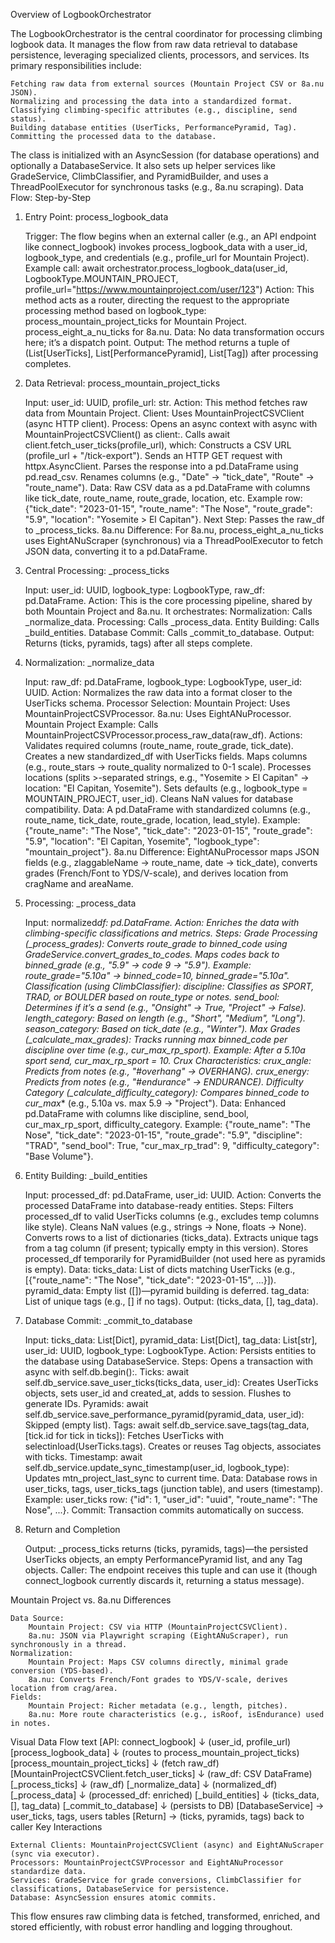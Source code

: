 Overview of LogbookOrchestrator

The LogbookOrchestrator is the central coordinator for processing climbing logbook data. It manages the flow from raw data retrieval to database persistence, leveraging specialized clients, processors, and services. Its primary responsibilities include:

    Fetching raw data from external sources (Mountain Project CSV or 8a.nu JSON).
    Normalizing and processing the data into a standardized format.
    Classifying climbing-specific attributes (e.g., discipline, send status).
    Building database entities (UserTicks, PerformancePyramid, Tag).
    Committing the processed data to the database.

The class is initialized with an AsyncSession (for database operations) and optionally a DatabaseService. It also sets up helper services like GradeService, ClimbClassifier, and PyramidBuilder, and uses a ThreadPoolExecutor for synchronous tasks (e.g., 8a.nu scraping).
Data Flow: Step-by-Step

1. Entry Point: process_logbook_data

   Trigger: The flow begins when an external caller (e.g., an API endpoint like connect_logbook) invokes process_logbook_data with a user_id, logbook_type, and credentials (e.g., profile_url for Mountain Project).
   Example call: await orchestrator.process_logbook_data(user_id, LogbookType.MOUNTAIN_PROJECT, profile_url="https://www.mountainproject.com/user/123")
   Action: This method acts as a router, directing the request to the appropriate processing method based on logbook_type:
   process_mountain_project_ticks for Mountain Project.
   process_eight_a_nu_ticks for 8a.nu.
   Data: No data transformation occurs here; it’s a dispatch point.
   Output: The method returns a tuple of (List[UserTicks], List[PerformancePyramid], List[Tag]) after processing completes.

2. Data Retrieval: process_mountain_project_ticks

   Input: user_id: UUID, profile_url: str.
   Action: This method fetches raw data from Mountain Project.
   Client: Uses MountainProjectCSVClient (async HTTP client).
   Process:
   Opens an async context with async with MountainProjectCSVClient() as client:.
   Calls await client.fetch_user_ticks(profile_url), which:
   Constructs a CSV URL (profile_url + "/tick-export").
   Sends an HTTP GET request with httpx.AsyncClient.
   Parses the response into a pd.DataFrame using pd.read_csv.
   Renames columns (e.g., "Date" → "tick_date", "Route" → "route_name").
   Data: Raw CSV data as a pd.DataFrame with columns like tick_date, route_name, route_grade, location, etc.
   Example row: {"tick_date": "2023-01-15", "route_name": "The Nose", "route_grade": "5.9", "location": "Yosemite > El Capitan"}.
   Next Step: Passes the raw_df to \_process_ticks.
   8a.nu Difference: For 8a.nu, process_eight_a_nu_ticks uses EightANuScraper (synchronous) via a ThreadPoolExecutor to fetch JSON data, converting it to a pd.DataFrame.

3. Central Processing: \_process_ticks

   Input: user_id: UUID, logbook_type: LogbookType, raw_df: pd.DataFrame.
   Action: This is the core processing pipeline, shared by both Mountain Project and 8a.nu. It orchestrates:
   Normalization: Calls \_normalize_data.
   Processing: Calls \_process_data.
   Entity Building: Calls \_build_entities.
   Database Commit: Calls \_commit_to_database.
   Output: Returns (ticks, pyramids, tags) after all steps complete.

4. Normalization: \_normalize_data

   Input: raw_df: pd.DataFrame, logbook_type: LogbookType, user_id: UUID.
   Action: Normalizes the raw data into a format closer to the UserTicks schema.
   Processor Selection:
   Mountain Project: Uses MountainProjectCSVProcessor.
   8a.nu: Uses EightANuProcessor.
   Mountain Project Example:
   Calls MountainProjectCSVProcessor.process_raw_data(raw_df).
   Actions:
   Validates required columns (route_name, route_grade, tick_date).
   Creates a new standardized_df with UserTicks fields.
   Maps columns (e.g., route_stars → route_quality normalized to 0-1 scale).
   Processes locations (splits >-separated strings, e.g., "Yosemite > El Capitan" → location: "El Capitan, Yosemite").
   Sets defaults (e.g., logbook_type = MOUNTAIN_PROJECT, user_id).
   Cleans NaN values for database compatibility.
   Data: A pd.DataFrame with standardized columns (e.g., route_name, tick_date, route_grade, location, lead_style).
   Example: {"route_name": "The Nose", "tick_date": "2023-01-15", "route_grade": "5.9", "location": "El Capitan, Yosemite", "logbook_type": "mountain_project"}.
   8a.nu Difference: EightANuProcessor maps JSON fields (e.g., zlaggableName → route_name, date → tick_date), converts grades (French/Font to YDS/V-scale), and derives location from cragName and areaName.

5. Processing: \_process_data

   Input: normalized*df: pd.DataFrame.
   Action: Enriches the data with climbing-specific classifications and metrics.
   Steps:
   Grade Processing (\_process_grades):
   Converts route_grade to binned_code using GradeService.convert_grades_to_codes.
   Maps codes back to binned_grade (e.g., "5.9" → code 9 → "5.9").
   Example: route_grade="5.10a" → binned_code=10, binned_grade="5.10a".
   Classification (using ClimbClassifier):
   discipline: Classifies as SPORT, TRAD, or BOULDER based on route_type or notes.
   send_bool: Determines if it’s a send (e.g., "Onsight" → True, "Project" → False).
   length_category: Based on length (e.g., "Short", "Medium", "Long").
   season_category: Based on tick_date (e.g., "Winter").
   Max Grades (\_calculate_max_grades):
   Tracks running max binned_code per discipline over time (e.g., cur_max_rp_sport).
   Example: After a 5.10a sport send, cur_max_rp_sport = 10.
   Crux Characteristics:
   crux_angle: Predicts from notes (e.g., "#overhang" → OVERHANG).
   crux_energy: Predicts from notes (e.g., "#endurance" → ENDURANCE).
   Difficulty Category (\_calculate_difficulty_category):
   Compares binned_code to cur_max*\* (e.g., 5.10a vs. max 5.9 → "Project").
   Data: Enhanced pd.DataFrame with columns like discipline, send_bool, cur_max_rp_sport, difficulty_category.
   Example: {"route_name": "The Nose", "tick_date": "2023-01-15", "route_grade": "5.9", "discipline": "TRAD", "send_bool": True, "cur_max_rp_trad": 9, "difficulty_category": "Base Volume"}.

6. Entity Building: \_build_entities

   Input: processed_df: pd.DataFrame, user_id: UUID.
   Action: Converts the processed DataFrame into database-ready entities.
   Steps:
   Filters processed_df to valid UserTicks columns (e.g., excludes temp columns like style).
   Cleans NaN values (e.g., strings → None, floats → None).
   Converts rows to a list of dictionaries (ticks_data).
   Extracts unique tags from a tag column (if present; typically empty in this version).
   Stores processed_df temporarily for PyramidBuilder (not used here as pyramids is empty).
   Data:
   ticks_data: List of dicts matching UserTicks (e.g., [{"route_name": "The Nose", "tick_date": "2023-01-15", ...}]).
   pyramid_data: Empty list ([])—pyramid building is deferred.
   tag_data: List of unique tags (e.g., [] if no tags).
   Output: (ticks_data, [], tag_data).

7. Database Commit: \_commit_to_database

   Input: ticks_data: List[Dict], pyramid_data: List[Dict], tag_data: List[str], user_id: UUID, logbook_type: LogbookType.
   Action: Persists entities to the database using DatabaseService.
   Steps:
   Opens a transaction with async with self.db.begin():.
   Ticks: await self.db_service.save_user_ticks(ticks_data, user_id):
   Creates UserTicks objects, sets user_id and created_at, adds to session.
   Flushes to generate IDs.
   Pyramids: await self.db_service.save_performance_pyramid(pyramid_data, user_id):
   Skipped (empty list).
   Tags: await self.db_service.save_tags(tag_data, [tick.id for tick in ticks]):
   Fetches UserTicks with selectinload(UserTicks.tags).
   Creates or reuses Tag objects, associates with ticks.
   Timestamp: await self.db_service.update_sync_timestamp(user_id, logbook_type):
   Updates mtn_project_last_sync to current time.
   Data:
   Database rows in user_ticks, tags, user_ticks_tags (junction table), and users (timestamp).
   Example: user_ticks row: {"id": 1, "user_id": "uuid", "route_name": "The Nose", ...}.
   Commit: Transaction commits automatically on success.

8. Return and Completion

   Output: \_process_ticks returns (ticks, pyramids, tags)—the persisted UserTicks objects, an empty PerformancePyramid list, and any Tag objects.
   Caller: The endpoint receives this tuple and can use it (though connect_logbook currently discards it, returning a status message).

Mountain Project vs. 8a.nu Differences

    Data Source:
        Mountain Project: CSV via HTTP (MountainProjectCSVClient).
        8a.nu: JSON via Playwright scraping (EightANuScraper), run synchronously in a thread.
    Normalization:
        Mountain Project: Maps CSV columns directly, minimal grade conversion (YDS-based).
        8a.nu: Converts French/Font grades to YDS/V-scale, derives location from crag/area.
    Fields:
        Mountain Project: Richer metadata (e.g., length, pitches).
        8a.nu: More route characteristics (e.g., isRoof, isEndurance) used in notes.

Visual Data Flow
text
[API: connect_logbook]
↓ (user_id, profile_url)
[process_logbook_data]
↓ (routes to process_mountain_project_ticks)
[process_mountain_project_ticks]
↓ (fetch raw_df)
[MountainProjectCSVClient.fetch_user_ticks]
↓ (raw_df: CSV DataFrame)
[_process_ticks]
↓ (raw_df)
[_normalize_data]
↓ (normalized_df)
[_process_data]
↓ (processed_df: enriched)
[_build_entities]
↓ (ticks_data, [], tag_data)
[_commit_to_database]
↓ (persists to DB)
[DatabaseService]
→ user_ticks, tags, users tables
[Return]
→ (ticks, pyramids, tags) back to caller
Key Interactions

    External Clients: MountainProjectCSVClient (async) and EightANuScraper (sync via executor).
    Processors: MountainProjectCSVProcessor and EightANuProcessor standardize data.
    Services: GradeService for grade conversions, ClimbClassifier for classifications, DatabaseService for persistence.
    Database: AsyncSession ensures atomic commits.

This flow ensures raw climbing data is fetched, transformed, enriched, and stored efficiently, with robust error handling and logging throughout.
